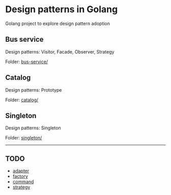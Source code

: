 
# Design patterns in Golang

Golang project to explore design pattern adoption

## Bus service

Design patterns: Visitor, Facade, Observer, Strategy

Folder: [bus-service/](bus-service)

## Catalog

Design patterns: Prototype

Folder: [catalog/](catalog)

## Singleton

Design patterns: Singleton

Folder: [singleton/](singleton)

---

## TODO

- [adapter](https://www.smartscribs.com/adapter-design-pattern-in-golang/)
- [factory](https://triumph-job.medium.com/factory-method-pattern-635982154d83)
- [command](https://faun.pub/head-first-design-patterns-using-go-5-encapsulating-invocation-the-command-pattern-2f8c0a79d1c7)
- [strategy](https://triumph-job.medium.com/strategy-design-pattern-in-golang-722e1b145c5f)
